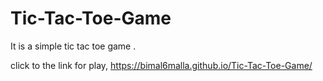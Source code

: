 # Tic-Tac-Toe-Game
It is a simple tic tac toe game .

click to the link for play, https://bimal6malla.github.io/Tic-Tac-Toe-Game/
